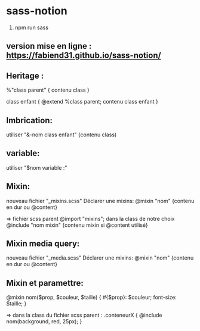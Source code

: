 # sass-notion

1) npm run sass

version mise en ligne : https://fabiend31.github.io/sass-notion/
------------------------
Heritage : 
----------
%"class parent" { contenu class }

class enfant {
@extend %class parent;
contenu class enfant
}

Imbrication: 
------------
utiliser "&-nom class enfant" {contenu class)

variable: 
----------
utiliser "$nom variable :" 

Mixin: 
-----
nouveau fichier "_mixins.scss" 
Déclarer une mixins: @mixin "nom" {contenu en dur ou @content}

=> fichier scss parent 
@import "mixins"; 
dans la class de notre choix @include "nom mixin" {contenu mixin si @content utilisé}

Mixin media query:
------------------
nouveau fichier "_media.scss" 
Déclarer une mixins: @mixin "nom" {contenu en dur ou @content}

Mixin et paramettre:
---------
@mixin nom($prop, $couleur, $taille) {
  #{$prop}: $couleur;
  font-size: $taille;
}

=> dans la class du fichier scss parent : 
.conteneurX {
  @include nom(background, red, 25px);
}
